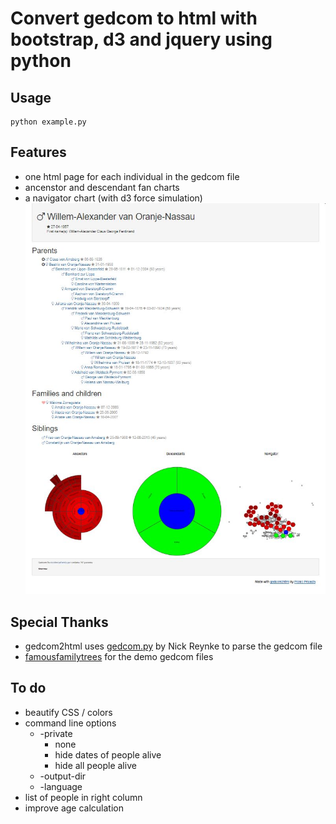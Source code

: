 # Convert gedcom to html with bootstrap, d3 and jquery using python
## Usage
```
python example.py
```
## Features
- one html page for each individual in the gedcom file
- ancenstor and descendant fan charts
- a navigator chart (with d3 force simulation)
[![](img/dutchroyalfamily.jpg)](img/dutchroyalfamily.jpg) 

## Special Thanks
- gedcom2html uses [gedcom.py](https://github.com/nickreynke/python-gedcom) by Nick Reynke to parse the gedcom file
- [famousfamilytrees](http://famousfamilytrees.blogspot.com/?m=1) for the demo gedcom files
## To do
- beautify CSS / colors
- command line options
   * -private
      * none
      * hide dates of people alive
      * hide all people alive
   * -output-dir
   * -language
- list of people in right column
- improve age calculation
